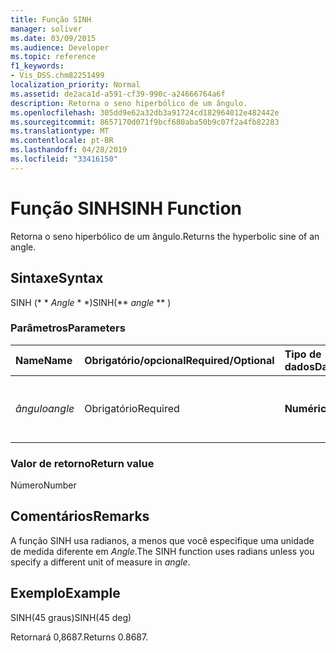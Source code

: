 ```yaml
---
title: Função SINH
manager: soliver
ms.date: 03/09/2015
ms.audience: Developer
ms.topic: reference
f1_keywords:
- Vis_DSS.chm82251499
localization_priority: Normal
ms.assetid: de2aca1d-a591-cf39-990c-a24666764a6f
description: Retorna o seno hiperbólico de um ângulo.
ms.openlocfilehash: 305dd9e62a32db3a91724cd182964012e482442e
ms.sourcegitcommit: 8657170d071f9bcf680aba50b9c07f2a4fb82283
ms.translationtype: MT
ms.contentlocale: pt-BR
ms.lasthandoff: 04/28/2019
ms.locfileid: "33416150"
---
```

# <a name="sinh-function"></a><span data-ttu-id="03f41-103">Função SINH</span><span class="sxs-lookup"><span data-stu-id="03f41-103">SINH Function</span></span>

<span data-ttu-id="03f41-104">Retorna o seno hiperbólico de um ângulo.</span><span class="sxs-lookup"><span data-stu-id="03f41-104">Returns the hyperbolic sine of an angle.</span></span> 
  
## <a name="syntax"></a><span data-ttu-id="03f41-105">Sintaxe</span><span class="sxs-lookup"><span data-stu-id="03f41-105">Syntax</span></span>

<span data-ttu-id="03f41-106">SINH (\* \* *Angle* \* \*)</span><span class="sxs-lookup"><span data-stu-id="03f41-106">SINH(\*\* *angle* \*\* )</span></span> 
  
### <a name="parameters"></a><span data-ttu-id="03f41-107">Parâmetros</span><span class="sxs-lookup"><span data-stu-id="03f41-107">Parameters</span></span>

|<span data-ttu-id="03f41-108">**Name**</span><span class="sxs-lookup"><span data-stu-id="03f41-108">**Name**</span></span>|<span data-ttu-id="03f41-109">**Obrigatório/opcional**</span><span class="sxs-lookup"><span data-stu-id="03f41-109">**Required/Optional**</span></span>|<span data-ttu-id="03f41-110">**Tipo de dados**</span><span class="sxs-lookup"><span data-stu-id="03f41-110">**Data Type**</span></span>|<span data-ttu-id="03f41-111">**Descrição**</span><span class="sxs-lookup"><span data-stu-id="03f41-111">**Description**</span></span>|
|:-----|:-----|:-----|:-----|
| <span data-ttu-id="03f41-112">_ângulo_</span><span class="sxs-lookup"><span data-stu-id="03f41-112">_angle_</span></span> <br/> |<span data-ttu-id="03f41-113">Obrigatório</span><span class="sxs-lookup"><span data-stu-id="03f41-113">Required</span></span>  <br/> |<span data-ttu-id="03f41-114">**Numérica**</span><span class="sxs-lookup"><span data-stu-id="03f41-114">**Numeric**</span></span> <br/> |<span data-ttu-id="03f41-115">O ângulo do qual obter o seno hiperbólico.</span><span class="sxs-lookup"><span data-stu-id="03f41-115">The angle of which to get the hyperbolic sine.</span></span>  <br/> |
   
### <a name="return-value"></a><span data-ttu-id="03f41-116">Valor de retorno</span><span class="sxs-lookup"><span data-stu-id="03f41-116">Return value</span></span>

<span data-ttu-id="03f41-117">Número</span><span class="sxs-lookup"><span data-stu-id="03f41-117">Number</span></span>
  
## <a name="remarks"></a><span data-ttu-id="03f41-118">Comentários</span><span class="sxs-lookup"><span data-stu-id="03f41-118">Remarks</span></span>

<span data-ttu-id="03f41-119">A função SINH usa radianos, a menos que você especifique uma unidade de medida diferente em _Angle_.</span><span class="sxs-lookup"><span data-stu-id="03f41-119">The SINH function uses radians unless you specify a different unit of measure in  _angle_.</span></span>
  
## <a name="example"></a><span data-ttu-id="03f41-120">Exemplo</span><span class="sxs-lookup"><span data-stu-id="03f41-120">Example</span></span>

<span data-ttu-id="03f41-121">SINH(45 graus)</span><span class="sxs-lookup"><span data-stu-id="03f41-121">SINH(45 deg)</span></span> 
  
<span data-ttu-id="03f41-122">Retornará 0,8687.</span><span class="sxs-lookup"><span data-stu-id="03f41-122">Returns 0.8687.</span></span> 
  

